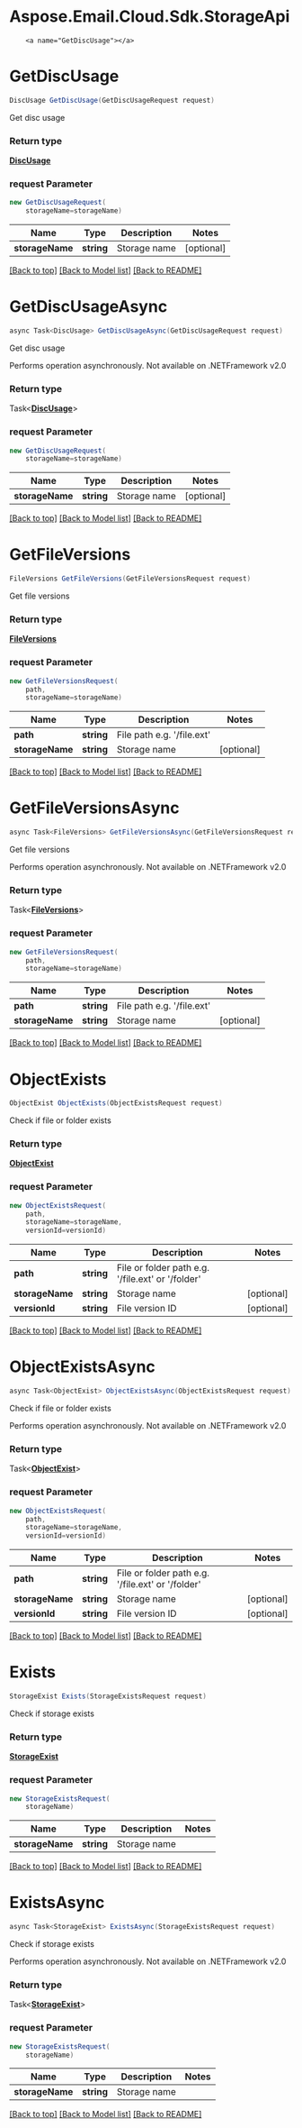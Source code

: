 # Aspose.Email.Cloud.Sdk.StorageApi

        ﻿<a name="GetDiscUsage"></a>
# GetDiscUsage

```csharp
DiscUsage GetDiscUsage(GetDiscUsageRequest request)
```

Get disc usage

### Return type

[**DiscUsage**](DiscUsage.md)

### request Parameter
```csharp
new GetDiscUsageRequest(
    storageName=storageName)
```

Name | Type | Description  | Notes
------------- | ------------- | ------------- | -------------
 **storageName** | **string**| Storage name | [optional] 

[[Back to top]](#) [[Back to Model list]](Models.md) [[Back to README]](README.md)

<a name="GetDiscUsageAsync"></a>
# GetDiscUsageAsync

```csharp
async Task<DiscUsage> GetDiscUsageAsync(GetDiscUsageRequest request)
```

Get disc usage

Performs operation asynchronously. Not available on .NETFramework v2.0

### Return type

Task<[**DiscUsage**](DiscUsage.md)>

### request Parameter
```csharp
new GetDiscUsageRequest(
    storageName=storageName)
```

Name | Type | Description  | Notes
------------- | ------------- | ------------- | -------------
 **storageName** | **string**| Storage name | [optional] 

[[Back to top]](#) [[Back to Model list]](Models.md) [[Back to README]](README.md)
        ﻿<a name="GetFileVersions"></a>
# GetFileVersions

```csharp
FileVersions GetFileVersions(GetFileVersionsRequest request)
```

Get file versions

### Return type

[**FileVersions**](FileVersions.md)

### request Parameter
```csharp
new GetFileVersionsRequest(
    path,
    storageName=storageName)
```

Name | Type | Description  | Notes
------------- | ------------- | ------------- | -------------
 **path** | **string**| File path e.g. &#39;/file.ext&#39; | 
 **storageName** | **string**| Storage name | [optional] 

[[Back to top]](#) [[Back to Model list]](Models.md) [[Back to README]](README.md)

<a name="GetFileVersionsAsync"></a>
# GetFileVersionsAsync

```csharp
async Task<FileVersions> GetFileVersionsAsync(GetFileVersionsRequest request)
```

Get file versions

Performs operation asynchronously. Not available on .NETFramework v2.0

### Return type

Task<[**FileVersions**](FileVersions.md)>

### request Parameter
```csharp
new GetFileVersionsRequest(
    path,
    storageName=storageName)
```

Name | Type | Description  | Notes
------------- | ------------- | ------------- | -------------
 **path** | **string**| File path e.g. &#39;/file.ext&#39; | 
 **storageName** | **string**| Storage name | [optional] 

[[Back to top]](#) [[Back to Model list]](Models.md) [[Back to README]](README.md)
        ﻿<a name="ObjectExists"></a>
# ObjectExists

```csharp
ObjectExist ObjectExists(ObjectExistsRequest request)
```

Check if file or folder exists

### Return type

[**ObjectExist**](ObjectExist.md)

### request Parameter
```csharp
new ObjectExistsRequest(
    path,
    storageName=storageName,
    versionId=versionId)
```

Name | Type | Description  | Notes
------------- | ------------- | ------------- | -------------
 **path** | **string**| File or folder path e.g. &#39;/file.ext&#39; or &#39;/folder&#39; | 
 **storageName** | **string**| Storage name | [optional] 
 **versionId** | **string**| File version ID | [optional] 

[[Back to top]](#) [[Back to Model list]](Models.md) [[Back to README]](README.md)

<a name="ObjectExistsAsync"></a>
# ObjectExistsAsync

```csharp
async Task<ObjectExist> ObjectExistsAsync(ObjectExistsRequest request)
```

Check if file or folder exists

Performs operation asynchronously. Not available on .NETFramework v2.0

### Return type

Task<[**ObjectExist**](ObjectExist.md)>

### request Parameter
```csharp
new ObjectExistsRequest(
    path,
    storageName=storageName,
    versionId=versionId)
```

Name | Type | Description  | Notes
------------- | ------------- | ------------- | -------------
 **path** | **string**| File or folder path e.g. &#39;/file.ext&#39; or &#39;/folder&#39; | 
 **storageName** | **string**| Storage name | [optional] 
 **versionId** | **string**| File version ID | [optional] 

[[Back to top]](#) [[Back to Model list]](Models.md) [[Back to README]](README.md)
        ﻿<a name="Exists"></a>
# Exists

```csharp
StorageExist Exists(StorageExistsRequest request)
```

Check if storage exists

### Return type

[**StorageExist**](StorageExist.md)

### request Parameter
```csharp
new StorageExistsRequest(
    storageName)
```

Name | Type | Description  | Notes
------------- | ------------- | ------------- | -------------
 **storageName** | **string**| Storage name | 

[[Back to top]](#) [[Back to Model list]](Models.md) [[Back to README]](README.md)

<a name="ExistsAsync"></a>
# ExistsAsync

```csharp
async Task<StorageExist> ExistsAsync(StorageExistsRequest request)
```

Check if storage exists

Performs operation asynchronously. Not available on .NETFramework v2.0

### Return type

Task<[**StorageExist**](StorageExist.md)>

### request Parameter
```csharp
new StorageExistsRequest(
    storageName)
```

Name | Type | Description  | Notes
------------- | ------------- | ------------- | -------------
 **storageName** | **string**| Storage name | 

[[Back to top]](#) [[Back to Model list]](Models.md) [[Back to README]](README.md)
